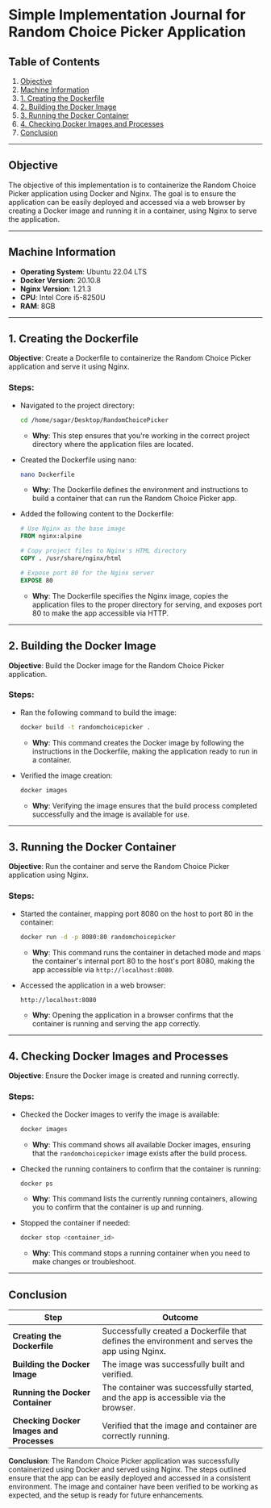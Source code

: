 # Simple Implementation Journal for Random Choice Picker Application

## Table of Contents
1. [Objective](#objective)
2. [Machine Information](#machine-information)
3. [1. Creating the Dockerfile](#1-creating-the-dockerfile)
4. [2. Building the Docker Image](#2-building-the-docker-image)
5. [3. Running the Docker Container](#3-running-the-docker-container)
6. [4. Checking Docker Images and Processes](#4-checking-docker-images-and-processes)
7. [Conclusion](#conclusion)

---

## Objective
The objective of this implementation is to containerize the Random Choice Picker application using Docker and Nginx. The goal is to ensure the application can be easily deployed and accessed via a web browser by creating a Docker image and running it in a container, using Nginx to serve the application.

---

## Machine Information
- **Operating System**: Ubuntu 22.04 LTS
- **Docker Version**: 20.10.8
- **Nginx Version**: 1.21.3
- **CPU**: Intel Core i5-8250U
- **RAM**: 8GB

---

## 1. Creating the Dockerfile
**Objective**: Create a Dockerfile to containerize the Random Choice Picker application and serve it using Nginx.

### Steps:
- Navigated to the project directory:
    ```bash
    cd /home/sagar/Desktop/RandomChoicePicker
    ```
    - **Why**: This step ensures that you're working in the correct project directory where the application files are located.

- Created the Dockerfile using nano:
    ```bash
    nano Dockerfile
    ```
    - **Why**: The Dockerfile defines the environment and instructions to build a container that can run the Random Choice Picker app.

- Added the following content to the Dockerfile:
    ```dockerfile
    # Use Nginx as the base image
    FROM nginx:alpine

    # Copy project files to Nginx's HTML directory
    COPY . /usr/share/nginx/html

    # Expose port 80 for the Nginx server
    EXPOSE 80
    ```
    - **Why**: The Dockerfile specifies the Nginx image, copies the application files to the proper directory for serving, and exposes port 80 to make the app accessible via HTTP.

---

## 2. Building the Docker Image
**Objective**: Build the Docker image for the Random Choice Picker application.

### Steps:
- Ran the following command to build the image:
    ```bash
    docker build -t randomchoicepicker .
    ```
    - **Why**: This command creates the Docker image by following the instructions in the Dockerfile, making the application ready to run in a container.

- Verified the image creation:
    ```bash
    docker images
    ```
    - **Why**: Verifying the image ensures that the build process completed successfully and the image is available for use.

---

## 3. Running the Docker Container
**Objective**: Run the container and serve the Random Choice Picker application using Nginx.

### Steps:
- Started the container, mapping port 8080 on the host to port 80 in the container:
    ```bash
    docker run -d -p 8080:80 randomchoicepicker
    ```
    - **Why**: This command runs the container in detached mode and maps the container's internal port 80 to the host's port 8080, making the app accessible via `http://localhost:8080`.

- Accessed the application in a web browser:
    ```text
    http://localhost:8080
    ```
    - **Why**: Opening the application in a browser confirms that the container is running and serving the app correctly.

---

## 4. Checking Docker Images and Processes
**Objective**: Ensure the Docker image is created and running correctly.

### Steps:
- Checked the Docker images to verify the image is available:
    ```bash
    docker images
    ```
    - **Why**: This command shows all available Docker images, ensuring that the `randomchoicepicker` image exists after the build process.
  
- Checked the running containers to confirm that the container is running:
    ```bash
    docker ps
    ```
    - **Why**: This command lists the currently running containers, allowing you to confirm that the container is up and running.

- Stopped the container if needed:
    ```bash
    docker stop <container_id>
    ```
    - **Why**: This command stops a running container when you need to make changes or troubleshoot.

---

## Conclusion
| **Step**                         | **Outcome** |
|----------------------------------|-------------|
| **Creating the Dockerfile**      | Successfully created a Dockerfile that defines the environment and serves the app using Nginx. |
| **Building the Docker Image**    | The image was successfully built and verified. |
| **Running the Docker Container** | The container was successfully started, and the app is accessible via the browser. |
| **Checking Docker Images and Processes** | Verified that the image and container are correctly running. |

**Conclusion**: The Random Choice Picker application was successfully containerized using Docker and served using Nginx. The steps outlined ensure that the app can be easily deployed and accessed in a consistent environment. The image and container have been verified to be working as expected, and the setup is ready for future enhancements.

